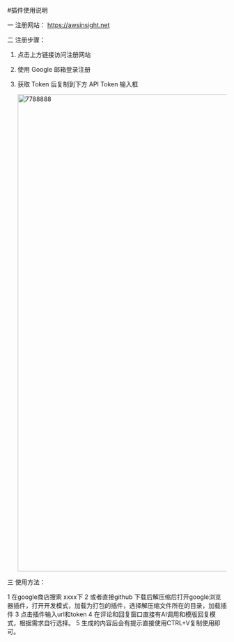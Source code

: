 #插件使用说明

一 注册网站： https://awsinsight.net

二 注册步骤：
1. 点击上方链接访问注册网站
2. 使用 Google 邮箱登录注册
3. 获取 Token 后复制到下方 API Token 输入框

   <img width="814" height="1096" alt="7788888" src="https://github.com/user-attachments/assets/fe09f46f-d09c-4c1d-91b1-5ef935a02ea6" />


三 使用方法：

1 在google商店搜索 xxxx下
2 或者直接github 下载后解压缩后打开google浏览器插件，打开开发模式，加载为打包的插件，选择解压缩文件所在的目录，加载插件
3 点击插件输入url和token
4 在评论和回复窗口直接有AI调用和模版回复模式，根据需求自行选择。
5 生成的内容后会有提示直接使用CTRL+V复制使用即可。
